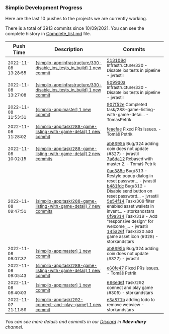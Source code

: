 
### Simplio Development Progress

Here are the last 10 pushes to the projects we are currently working.

There is a total of 3913 commits since 10/09/2021. You can see the complete history in
 [Complete_list.md](Complete_list.md) file.

| Push Time | Description | Commits |
| --- | --- | --- |
| <sub>2022-11-08 13:28:55</sub> | <sub>[[simplio-app:infrastructure/330\-disable\_ios\_tests\_in\_build] 1 new commit](https://github.com/SimplioOfficial/simplio-app/commit/513106df35dc6c64ae153aca5deea46102513320)</sub> | <sub>[513106d](https://github.com/SimplioOfficial/simplio-app/commit/513106df35dc6c64ae153aca5deea46102513320) Infrastructure/330 - Disable ios tests in pipeline - jvrastil</sub> |
| <sub>2022-11-08 13:27:08</sub> | <sub>[[simplio-app:infrastructure/330\-disable\_ios\_tests\_in\_build] 1 new commit](https://github.com/SimplioOfficial/simplio-app/commit/8099d0aefafc7b603dd2f1535a8fd47ba6b3e944)</sub> | <sub>[8099d0a](https://github.com/SimplioOfficial/simplio-app/commit/8099d0aefafc7b603dd2f1535a8fd47ba6b3e944) Infrastructure/330 - Disable ios tests in pipeline - jvrastil</sub> |
| <sub>2022-11-08 11:53:31</sub> | <sub>[[simplio-app:master] 1 new commit](https://github.com/SimplioOfficial/simplio-app/commit/907f52e4321c820a2c8a398d4d2ba1515468161e)</sub> | <sub>[907f52e](https://github.com/SimplioOfficial/simplio-app/commit/907f52e4321c820a2c8a398d4d2ba1515468161e) Completed task/288-game-listing-with-game-detai... - TomasPetrik</sub> |
| <sub>2022-11-08 11:28:02</sub> | <sub>[[simplio-app:task/288\-game\-listing\-with\-game\-detail] 1 new commit](https://github.com/SimplioOfficial/simplio-app/commit/feaefaed1ccc242f81caa510fbbad02ce58a10c2)</sub> | <sub>[feaefae](https://github.com/SimplioOfficial/simplio-app/commit/feaefaed1ccc242f81caa510fbbad02ce58a10c2) Fixed PRs issues. - Tomáš Petrík</sub> |
| <sub>2022-11-08 10:02:15</sub> | <sub>[[simplio-app:task/288\-game\-listing\-with\-game\-detail] 2 new commits](https://github.com/SimplioOfficial/simplio-app/compare/2399ed144e62...7a6da120f3b9)</sub> | <sub>[ab8695b](https://github.com/SimplioOfficial/simplio-app/commit/ab8695bb2d5c645ac4687f3402521c380db3f4e9) Bug/324 adding coin does not update (#327) - jvrastil<br>[7a6da12](https://github.com/SimplioOfficial/simplio-app/commit/7a6da120f3b92c05d865ca797114ef9fda814ba1) Rebased with master 2. - Tomáš Petrík</sub> |
| <sub>2022-11-08 09:47:51</sub> | <sub>[[simplio-app:task/288\-game\-listing\-with\-game\-detail] 7 new commits](https://github.com/SimplioOfficial/simplio-app/compare/e60fe47d6893...2399ed144e62)</sub> | <sub>[0ac385c](https://github.com/SimplioOfficial/simplio-app/commit/0ac385c73056c78a37205218ee0a5536badcf4b4) Bug/313 - Restyle popup dialog in reset passwor... - jvrastil<br>[b481fdc](https://github.com/SimplioOfficial/simplio-app/commit/b481fdc99d05567f9df9d09565fb9fcf81e89988) Bug/312 - Disable send button on reset password... - jvrastil<br>[5e54f14](https://github.com/SimplioOfficial/simplio-app/commit/5e54f14fa693b7b2419257f5c18068844fd2325c) Task/309 filter enabled asset wallets in invent... - storkandstars<br>[0f9a314](https://github.com/SimplioOfficial/simplio-app/commit/0f9a314b10420d1527e9142da10645297c309086) Task/319 - Add "responsive design" for welcome_... - jvrastil<br>[145a26f](https://github.com/SimplioOfficial/simplio-app/commit/145a26fc5bce842a448212e28d5ff99750b3f40b) Task/320 add game asset icon (#328) - storkandstars</sub> |
| <sub>2022-11-08 09:07:37</sub> | <sub>[[simplio-app:master] 1 new commit](https://github.com/SimplioOfficial/simplio-app/commit/ab8695bb2d5c645ac4687f3402521c380db3f4e9)</sub> | <sub>[ab8695b](https://github.com/SimplioOfficial/simplio-app/commit/ab8695bb2d5c645ac4687f3402521c380db3f4e9) Bug/324 adding coin does not update (#327) - jvrastil</sub> |
| <sub>2022-11-08 09:05:43</sub> | <sub>[[simplio-app:task/288\-game\-listing\-with\-game\-detail] 1 new commit](https://github.com/SimplioOfficial/simplio-app/commit/e60fe47d68930ddacf8f91c8e10cef508eceaf5e)</sub> | <sub>[e60fe47](https://github.com/SimplioOfficial/simplio-app/commit/e60fe47d68930ddacf8f91c8e10cef508eceaf5e) Fixed PRs issues. - Tomáš Petrík</sub> |
| <sub>2022-11-08 08:40:03</sub> | <sub>[[simplio-app:master] 1 new commit](https://github.com/SimplioOfficial/simplio-app/commit/666ed6f7cce62451d17d976242ab15d366f15c5f)</sub> | <sub>[666ed6f](https://github.com/SimplioOfficial/simplio-app/commit/666ed6f7cce62451d17d976242ab15d366f15c5f) Task/292 connect and play game (#305) - storkandstars</sub> |
| <sub>2022-11-07 21:11:56</sub> | <sub>[[simplio-app:task/292\-connect\-and\-play\-game] 1 new commit](https://github.com/SimplioOfficial/simplio-app/commit/e3a871bd627faf4a7ec879c9b4494303da13f990)</sub> | <sub>[e3a871b](https://github.com/SimplioOfficial/simplio-app/commit/e3a871bd627faf4a7ec879c9b4494303da13f990) adding todo to remove webview - storkandstars</sub> |

_You can see more details and commits in our [Discord](https://discord.gg/aKhjuwZmdP) in **#dev-diary** channel._
